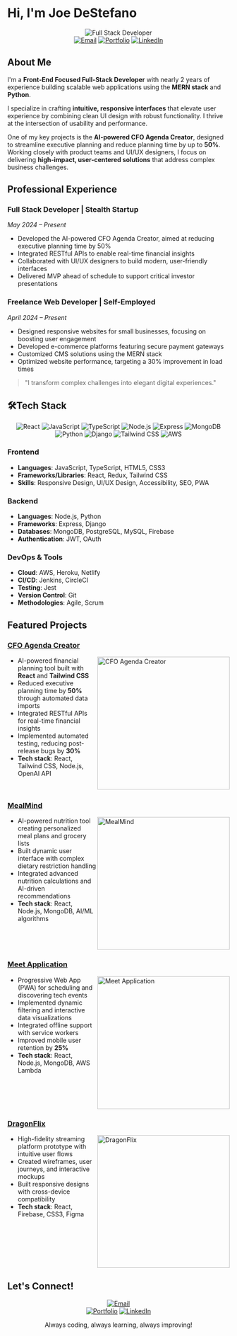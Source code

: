 #  Hi, I'm Joe DeStefano

<div align="center">
  <img src="https://img.shields.io/badge/Full%20Stack-Developer-blue?style=for-the-badge" alt="Full Stack Developer"/>
  <br/>
  <a href="mailto:destefanojoewebdev@gmail.com"><img src="https://img.shields.io/badge/Email-Contact%20Me-red?style=flat-square&logo=gmail" alt="Email"/></a>
  <a href="https://destefanojoewebdev.com/"><img src="https://img.shields.io/badge/Portfolio-Visit%20Site-green?style=flat-square&logo=react" alt="Portfolio"/></a>
  <a href="https://www.linkedin.com/in/joeadestefano/"><img src="https://img.shields.io/badge/LinkedIn-Connect-blue?style=flat-square&logo=linkedin" alt="LinkedIn"/></a>
</div>

## About Me

I'm a **Front-End Focused Full-Stack Developer** with nearly 2 years of experience building scalable web applications using the **MERN stack** and **Python**.

I specialize in crafting **intuitive, responsive interfaces** that elevate user experience by combining clean UI design with robust functionality. I thrive at the intersection of usability and performance.

One of my key projects is the **AI-powered CFO Agenda Creator**, designed to streamline executive planning and reduce planning time by up to **50%**. Working closely with product teams and UI/UX designers, I focus on delivering **high-impact, user-centered solutions** that address complex business challenges.

## Professional Experience

### Full Stack Developer | Stealth Startup  
*May 2024 – Present*  
- Developed the AI-powered CFO Agenda Creator, aimed at reducing executive planning time by 50%  
- Integrated RESTful APIs to enable real-time financial insights  
- Collaborated with UI/UX designers to build modern, user-friendly interfaces  
- Delivered MVP ahead of schedule to support critical investor presentations  

### Freelance Web Developer | Self-Employed  
*April 2024 – Present*  
- Designed responsive websites for small businesses, focusing on boosting user engagement  
- Developed e-commerce platforms featuring secure payment gateways  
- Customized CMS solutions using the MERN stack  
- Optimized website performance, targeting a 30% improvement in load times  

> "I transform complex challenges into elegant digital experiences."

## 🛠Tech Stack

<div align="center">
  <img src="https://img.shields.io/badge/React-61DAFB?style=for-the-badge&logo=react&logoColor=black" alt="React"/>
  <img src="https://img.shields.io/badge/JavaScript-F7DF1E?style=for-the-badge&logo=javascript&logoColor=black" alt="JavaScript"/>
  <img src="https://img.shields.io/badge/TypeScript-3178C6?style=for-the-badge&logo=typescript&logoColor=white" alt="TypeScript"/>
  <img src="https://img.shields.io/badge/Node.js-339933?style=for-the-badge&logo=nodedotjs&logoColor=white" alt="Node.js"/>
  <img src="https://img.shields.io/badge/Express-000000?style=for-the-badge&logo=express&logoColor=white" alt="Express"/>
  <img src="https://img.shields.io/badge/MongoDB-47A248?style=for-the-badge&logo=mongodb&logoColor=white" alt="MongoDB"/>
  <img src="https://img.shields.io/badge/Python-3776AB?style=for-the-badge&logo=python&logoColor=white" alt="Python"/>
  <img src="https://img.shields.io/badge/Django-092E20?style=for-the-badge&logo=django&logoColor=white" alt="Django"/>
  <img src="https://img.shields.io/badge/Tailwind_CSS-38B2AC?style=for-the-badge&logo=tailwind-css&logoColor=white" alt="Tailwind CSS"/>
  <img src="https://img.shields.io/badge/AWS-232F3E?style=for-the-badge&logo=amazonaws&logoColor=white" alt="AWS"/>
</div>

### Frontend
- **Languages**: JavaScript, TypeScript, HTML5, CSS3
- **Frameworks/Libraries**: React, Redux, Tailwind CSS
- **Skills**: Responsive Design, UI/UX Design, Accessibility, SEO, PWA

### Backend
- **Languages**: Node.js, Python
- **Frameworks**: Express, Django
- **Databases**: MongoDB, PostgreSQL, MySQL, Firebase
- **Authentication**: JWT, OAuth

### DevOps & Tools
- **Cloud**: AWS, Heroku, Netlify
- **CI/CD**: Jenkins, CircleCI
- **Testing**: Jest
- **Version Control**: Git
- **Methodologies**: Agile, Scrum

## Featured Projects

### [CFO Agenda Creator](YOUR_PROJECT_LINK)
<img align="right" width="300" src="https://via.placeholder.com/300x150?text=CFO+Agenda+Creator" alt="CFO Agenda Creator"/>

- AI-powered financial planning tool built with **React** and **Tailwind CSS**
- Reduced executive planning time by **50%** through automated data imports
- Integrated RESTful APIs for real-time financial insights
- Implemented automated testing, reducing post-release bugs by **30%**
- **Tech stack**: React, Tailwind CSS, Node.js, OpenAI API

<br clear="right"/>

### [MealMind](YOUR_PROJECT_LINK)
<img align="right" width="300" src="https://via.placeholder.com/300x150?text=MealMind" alt="MealMind"/>

- AI-powered nutrition tool creating personalized meal plans and grocery lists
- Built dynamic user interface with complex dietary restriction handling
- Integrated advanced nutrition calculations and AI-driven recommendations
- **Tech stack**: React, Node.js, MongoDB, AI/ML algorithms

<br clear="right"/>

### [Meet Application](YOUR_PROJECT_LINK)
<img align="right" width="300" src="https://via.placeholder.com/300x150?text=Meet+App" alt="Meet Application"/>

- Progressive Web App (PWA) for scheduling and discovering tech events
- Implemented dynamic filtering and interactive data visualizations
- Integrated offline support with service workers
- Improved mobile user retention by **25%**
- **Tech stack**: React, Node.js, MongoDB, AWS Lambda

<br clear="right"/>

### [DragonFlix](YOUR_PROJECT_LINK)
<img align="right" width="300" src="https://via.placeholder.com/300x150?text=DragonFlix" alt="DragonFlix"/>

- High-fidelity streaming platform prototype with intuitive user flows
- Created wireframes, user journeys, and interactive mockups
- Built responsive designs with cross-device compatibility
- **Tech stack**: React, Firebase, CSS3, Figma

<br clear="right"/>

## Let's Connect!

<div align="center">
  <a href="mailto:destefanojoewebdev@gmail.com"><img src="https://img.shields.io/badge/Email-destefanojoewebdev%40gmail.com-red?style=for-the-badge&logo=gmail" alt="Email"/></a>
  <br/>
   <a href="https://destefanojoewebdev.com/"><img src="https://img.shields.io/badge/Portfolio-Visit%20Site-green?style=flat-square&logo=react" alt="Portfolio"/></a>
  <a href="https://www.linkedin.com/in/joeadestefano/"><img src="https://img.shields.io/badge/LinkedIn-Connect-blue?style=flat-square&logo=linkedin" alt="LinkedIn"/></a>
</div>

<div align="center">
  <p>Always coding, always learning, always improving!</p>
</div>
